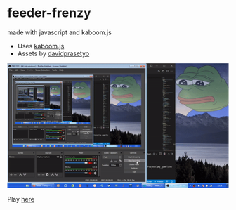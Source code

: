 # feeder-frenzy
made with javascript and kaboom.js

* Uses [kaboom.js](https://kaboomjs.com/)
* Assets by [davidprasetyo](https://www.davidprasetyo.com/2015/05/tutorial-greenfoot-membuat-game-sederhana-feeding-frenzy.html)

<img src="https://github.com/pepega90/feeder-frenzy/blob/main/game.gif" />

Play [here](https://festive-khorana-bf73fb.netlify.app/)
